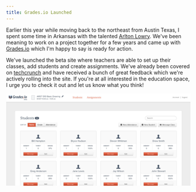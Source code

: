 ```yaml
---
title: Grades.io Launched
---
```


Earlier this year while moving back to the northeast from Austin Texas, I spent some time in Arkansas with the talented [Arlton Lowry](http://arlton.com). We've been meaning to work on a project together for a few years and came up with [Grades.io](http://grades.io) which I'm happy to say is ready for action.

We've launched the beta site where teachers are able to set up their classes, add students and create assignments. We've already been covered on [techcrunch](http://techcrunch.com/2013/08/13/grades-io-launches-to-simplify-and-beautify-college-classroom-management/') and have received a bunch of great feedback which we're actively rolling into the site. If you're at all interested in the education space, I urge you to check it out and let us know what you think!

<a href='http://grades.io'><img src='/static/images/articles/gradesio.jpg' class='img-responsive img-rounded' alt='Grades.io'/></a>

